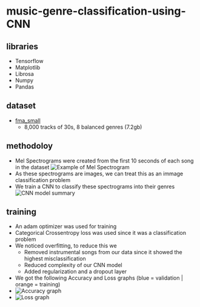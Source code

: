 # music-genre-classification-using-CNN

## libraries
* Tensorflow
* Matplotlib
* Librosa
* Numpy
* Pandas

## dataset
* [fma_small](https://os.unil.cloud.switch.ch/fma/fma_small.zip "fma_small download link")
  * 8,000 tracks of 30s, 8 balanced genres (7.2gb)

## methodoloy
* Mel Spectrograms were created from the first 10 seconds of each song in the dataset
![Example of Mel Spectrogram](https://user-images.githubusercontent.com/43804297/114368356-fbff1800-9b9a-11eb-9962-8b429d16c291.png)
* As these spectrograms are images, we can treat this as an immage classification problem
* We train a CNN to classify these spectrograms into their genres                            
![CNN model summary](https://user-images.githubusercontent.com/43804297/114367304-f0f7b800-9b99-11eb-8f6f-6fd8d5b72305.png)

## training
* An adam optimizer was used for training
* Categorical Crossentropy loss was used since it was a classification problem
* We noticed overfitting, to reduce this we
  * Removed instrumental songs from our data since it showed the highest misclassification
  * Reduced complexity of our CNN model
  * Added regularization and a dropout layer
* We got the following Accuracy and Loss graphs (blue = validation | orange = training)
* ![Accuracy graph](https://user-images.githubusercontent.com/43804297/114369085-a8d99500-9b9b-11eb-9a63-3a911844dc6e.png)
* ![Loss graph](https://user-images.githubusercontent.com/43804297/114369101-ac6d1c00-9b9b-11eb-8e6f-9e11a0196d69.png)

